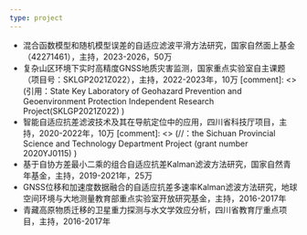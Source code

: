 ```yaml
---
type: project
---
```

<!-- ## 科研项目 -->

* 混合函数模型和随机模型误差的自适应滤波平滑方法研究，国家自然面上基金（42271461），主持，2023-2026，50万
* 复杂山区环境下实时高精度GNSS地质灾害监测，国家重点实验室自主课题（项目号：SKLGP2021Z022），主持，2022-2023年，10万 [comment]: <> (引用：State Key Laboratory of Geohazard Prevention and Geoenvironment Protection Independent Research Project(SKLGP2021Z022) )
* 智能自适应抗差滤波技术及其在导航定位中的应用，四川省科技厅项目，主持，2020-2022年，10万 [comment]: <> (//：the Sichuan Provincial Science and Technology Department Project (grant number 2020YJ0115) )
* 基于自协方差最小二乘的组合自适应抗差Kalman滤波方法研究，国家自然青年基金，主持，2019-2021年，25万
* GNSS位移和加速度数据融合的自适应抗差多速率Kalman滤波方法研究，地球空间环境与大地测量教育部重点实验室开放研究基金，主持，2016-2017年
* 青藏高原物质迁移的卫星重力探测与水文学效应分析，四川省教育厅重点项目，主持，2016-2017年
